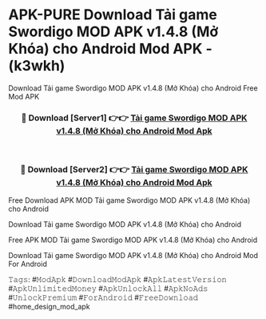 # APK-PURE Download Tải game Swordigo MOD APK v1.4.8 (Mở Khóa) cho Android Mod APK - (k3wkh)
Download Tải game Swordigo MOD APK v1.4.8 (Mở Khóa) cho Android Free Mod APK

<div align="center">
<h3>🔴 Download [Server1] 👉👉 <a href="https://apk-comot.site?title=Tải_game_Swordigo_MOD_APK_v1.4.8_(Mở_Khóa)_cho_Android">Tải game Swordigo MOD APK v1.4.8 (Mở Khóa) cho Android Mod Apk</a></h3><br>

<h3>🔴 Download [Server2] 👉👉 <a href="https://apk-comot.site?title=Tải_game_Swordigo_MOD_APK_v1.4.8_(Mở_Khóa)_cho_Android">Tải game Swordigo MOD APK v1.4.8 (Mở Khóa) cho Android Mod Apk</a></h3>
</div>


Free Download APK MOD Tải game Swordigo MOD APK v1.4.8 (Mở Khóa) cho Android

Download Tải game Swordigo MOD APK v1.4.8 (Mở Khóa) cho Android 

Free APK MOD Tải game Swordigo MOD APK v1.4.8 (Mở Khóa) cho Android 

Download Tải game Swordigo MOD APK v1.4.8 (Mở Khóa) cho Android Mod For Android

𝚃𝚊𝚐𝚜: #𝙼𝚘𝚍𝙰𝚙𝚔 #𝙳𝚘𝚠𝚗𝚕𝚘𝚊𝚍𝙼𝚘𝚍𝙰𝚙𝚔 #𝙰𝚙𝚔𝙻𝚊𝚝𝚎𝚜𝚝𝚅𝚎𝚛𝚜𝚒𝚘𝚗 #𝙰𝚙𝚔𝚄𝚗𝚕𝚒𝚖𝚒𝚝𝚎𝚍𝙼𝚘𝚗𝚎𝚢 #𝙰𝚙𝚔𝚄𝚗𝚕𝚘𝚌𝚔𝙰𝚕𝚕 #𝙰𝚙𝚔𝙽𝚘𝙰𝚍𝚜 #𝚄𝚗𝚕𝚘𝚌𝚔𝙿𝚛𝚎𝚖𝚒𝚞𝚖 #𝙵𝚘𝚛𝙰𝚗𝚍𝚛𝚘𝚒𝚍 #𝙵𝚛𝚎𝚎𝙳𝚘𝚠𝚗𝚕𝚘𝚊𝚍 #home_design_mod_apk